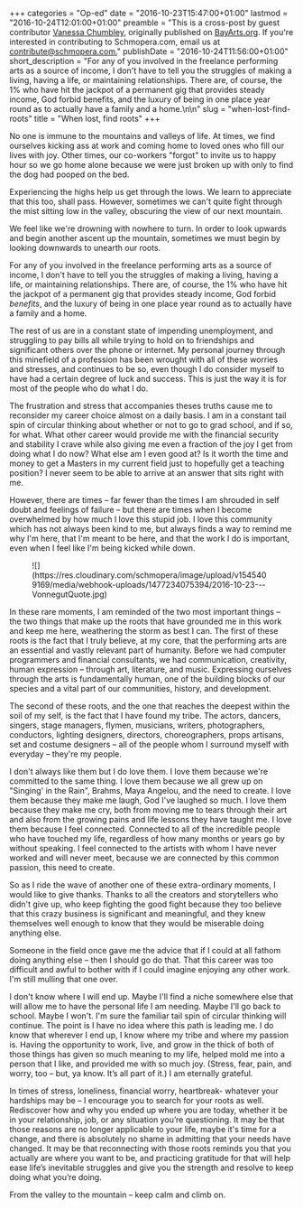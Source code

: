 +++
categories = "Op-ed"
date = "2016-10-23T15:47:00+01:00"
lastmod = "2016-10-24T12:01:00+01:00"
preamble = "This is a cross-post by guest contributor [Vanessa Chumbley](https://lefarfalleblog.wordpress.com/), originally published on [BayArts.org](https://bayart.org/2016/09/03/when-lost-find-roots/). If you're interested in contributing to Schmopera.com, email us at [contribute@schmopera.com.](mailto:contribute@schmopera.com)"
publishDate = "2016-10-24T11:56:00+01:00"
short_description = "For any of you involved in the freelance performing arts as a source of income, I don&#039;t have to tell you the struggles of making a living, having a life, or maintaining relationships. There are, of course, the 1% who have hit the jackpot of a permanent gig that provides steady income, God forbid benefits, and the luxury of being in one place year round as to actually have a family and a home.\n\n"
slug = "when-lost-find-roots"
title = "When lost, find roots"
+++

No one is immune to the mountains and valleys of life. At times, we find ourselves kicking ass at work and coming home to loved ones who fill our lives with joy. Other times, our co-workers "forgot" to invite us to happy hour so we go home alone because we were just broken up with only to find the dog had pooped on the bed.

Experiencing the highs help us get through the lows. We learn to appreciate that this too, shall pass. However, sometimes we can't quite fight through the mist sitting low in the valley, obscuring the view of our next mountain.

We feel like we're drowning with nowhere to turn. In order to look upwards and begin another ascent up the mountain, sometimes we must begin by looking downwards to unearth our roots.

For any of you involved in the freelance performing arts as a source of income, I don't have to tell you the struggles of making a living, having a life, or maintaining relationships. There are, of course, the 1% who have hit the jackpot of a permanent gig that provides steady income, God forbid *benefits*, and the luxury of being in one place year round as to actually have a family and a home.

The rest of us are in a constant state of impending unemployment, and struggling to pay bills all while trying to hold on to friendships and significant others over the phone or internet. My personal journey through this minefield of a profession has been wrought with all of these worries and stresses, and continues to be so, even though I do consider myself to have had a certain degree of luck and success. This is just the way it is for most of the people who do what I do.

The frustration and stress that accompanies theses truths cause me to reconsider my career choice almost on a daily basis. I am in a constant tail spin of circular thinking about whether or not to go to grad school, and if so, for what. What other career would provide me with the financial security and stability I crave while also giving me even a fraction of the joy I get from doing what I do now? What else am I even good at? Is it worth the time and money to get a Masters in my current field just to hopefully get a teaching position? I never seem to be able to arrive at an answer that sits right with me.

However, there are times – far fewer than the times I am shrouded in self doubt and feelings of failure – but there are times when I become overwhelmed by how much I love this stupid job. I love this community which has not always been kind to me, but always finds a way to remind me why I'm here, that I'm meant to be here, and that the work I do is important, even when I feel like I'm being kicked while down.

<figure data-type="image">
![](https://res.cloudinary.com/schmopera/image/upload/v1545409169/media/webhook-uploads/1477234075394/2016-10-23---VonnegutQuote.jpg)
</figure>

In these rare moments, I am reminded of the two most important things – the two things that make up the roots that have grounded me in this work and keep me here, weathering the storm as best I can. The first of these roots is the fact that I truly believe, at my core, that the performing arts are an essential and vastly relevant part of humanity. Before we had computer programmers and financial consultants, we had communication, creativity, human expression – through art, literature, and music. Expressing ourselves through the arts is fundamentally human, one of the building blocks of our species and a vital part of our communities, history, and development.

The second of these roots, and the one that reaches the deepest within the soil of my self, is the fact that I have found my tribe. The actors, dancers, singers, stage managers, flymen, musicians, writers, photographers, conductors, lighting designers, directors, choreographers, props artisans, set and costume designers – all of the people whom I surround myself with everyday – they're my people.

I don't always like them but I do love them. I love them because we're committed to the same thing. I love them because we all grew up on "Singing' in the Rain", Brahms, Maya Angelou, and the need to create. I love them because they make me laugh, God I've laughed so much. I love them because they make me cry, both from moving me to tears through their art and also from the growing pains and life lessons they have taught me. I love them because I feel connected. Connected to all of the incredible people who have touched my life, regardless of how many months or years go by without speaking. I feel connected to the artists with whom I have never worked and will never meet, because we are connected by this common passion, this need to create.

So as I ride the wave of another one of these extra-ordinary moments, I would like to give thanks. Thanks to all the creators and storytellers who didn't give up, who keep fighting the good fight because they too believe that this crazy business is significant and meaningful, and they knew themselves well enough to know that they would be miserable doing anything else.

Someone in the field once gave me the advice that if I could at all fathom doing anything else – then I should go do that. That this career was too difficult and awful to bother with if I could imagine enjoying any other work. I'm still mulling that one over.

I don't know where I will end up. Maybe I'll find a niche somewhere else that will allow me to have the personal life I am needing. Maybe I'll go back to school. Maybe I won't. I'm sure the familiar tail spin of circular thinking will continue. The point is I have no idea where this path is leading me. I do know that wherever I end up, I know where my tribe and where my passion is. Having the opportunity to work, live, and grow in the thick of both of those things has given so much meaning to my life, helped mold me into a person that I like, and provided me with so much joy. (Stress, fear, pain, and worry, too – but, ya know. It’s all part of it.) I am eternally grateful.

In times of stress, loneliness, financial worry, heartbreak- whatever your hardships may be – I encourage you to search for your roots as well. Rediscover how and why you ended up where you are today, whether it be in your relationship, job, or any situation you’re questioning. It may be that those reasons are no longer applicable to your life, maybe it's time for a change, and there is absolutely no shame in admitting that your needs have changed. It may be that reconnecting with those roots reminds you that you actually are where you want to be, and practicing gratitude for that will help ease life’s inevitable struggles and give you the strength and resolve to keep doing what you’re doing.

From the valley to the mountain – keep calm and climb on.
